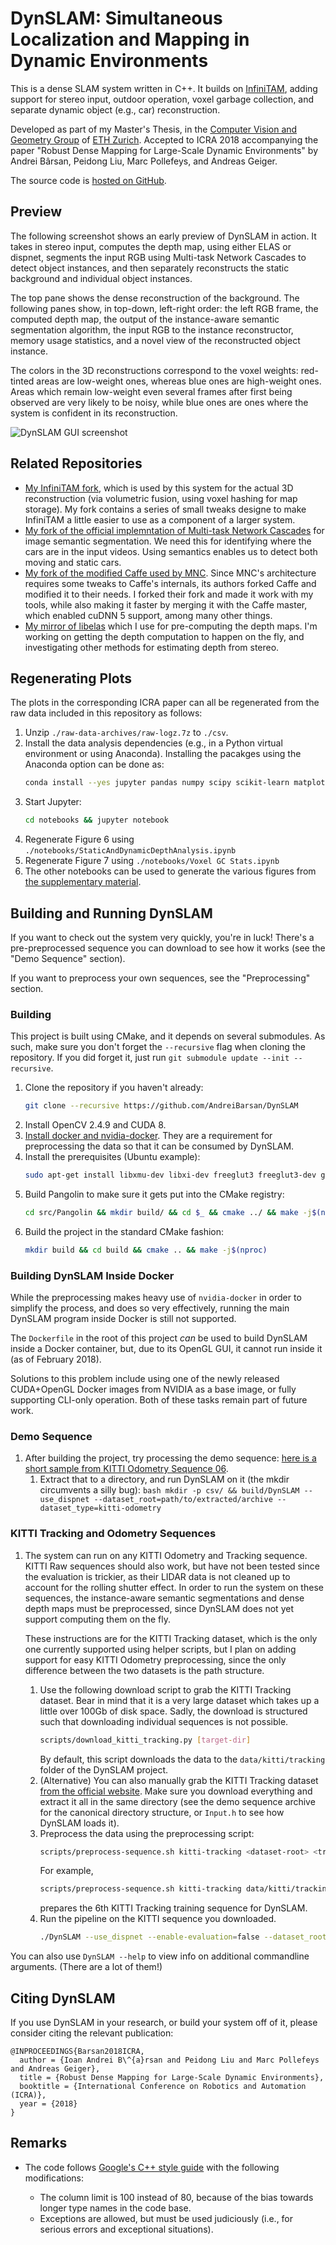 # DynSLAM: Simultaneous Localization and Mapping in Dynamic Environments

This is a dense SLAM system written in C++. It builds on [InfiniTAM](https://github.com/victorprad/InfiniTAM), adding support
for stereo input, outdoor operation, voxel garbage collection,
and separate dynamic object (e.g., car) reconstruction.

Developed as part of my Master's Thesis, in the [Computer
Vision and Geometry Group](https://cvg.ethz.ch) of [ETH
Zurich](https://ethz.ch). Accepted to ICRA 2018 accompanying
the paper "Robust Dense Mapping for Large-Scale Dynamic 
Environments" by Andrei Bârsan, Peidong Liu, Marc Pollefeys, and Andreas Geiger.

The source code is [hosted on GitHub](https://github.com/AndreiBarsan/DynSLAM).

## Preview

The following screenshot shows an early preview of DynSLAM in action. It
takes in stereo input, computes the depth map, using either ELAS or
dispnet, segments the input RGB using Multi-task Network Cascades to
detect object instances, and then separately reconstructs the static
background and individual object instances.

The top pane shows the dense reconstruction of the background. The
following panes show, in top-down, left-right order: the left RGB frame,
the computed depth map, the output of the instance-aware semantic
segmentation algorithm, the input RGB to the instance reconstructor,
memory usage statistics, and a novel view of the reconstructed object
instance.

The colors in the 3D reconstructions correspond to the voxel weights:
red-tinted areas are low-weight ones, whereas blue ones are high-weight
ones. Areas which remain low-weight even several frames after first
being observed are very likely to be noisy, while blue ones are ones
where the system is confident in its reconstruction.

![DynSLAM GUI screenshot](data/screenshots/dynslam-preview.png)

## Related Repositories

 * [My InfiniTAM fork](https://github.com/AndreiBarsan/InfiniTAM), which
   is used by this system for the actual 3D reconstruction (via
   volumetric fusion, using voxel hashing for map storage). My fork
   contains a series of small tweaks designe to make InfiniTAM a little
   easier to use as a component of a larger system.
 * [My fork of the official implemntation of Multi-task Network Cascades](https://github.com/AndreiBarsan/MNC)
    for image semantic segmentation. We need this for identifying where
    the cars are in the input videos. Using semantics enables us to
    detect both moving and static cars.
 * [My fork of the modified Caffe used by MNC](https://github.com/AndreiBarsan/caffe-mnc). Since MNC's architecture requires
 some tweaks to Caffe's internals, its authors forked Caffe and modified
 it to their needs. I forked their fork and made it work with my tools,
 while also making it faster by merging it with the Caffe master, which
 enabled cuDNN 5 support, among many other things.
  * [My mirror of libelas](https://github.com/AndreiBarsan/libelas-tooling)
  which I use for pre-computing the depth maps. I'm working on getting
  the depth computation to happen on the fly, and investigating other
  methods for estimating depth from stereo.

## Regenerating Plots

The plots in the corresponding ICRA paper can all be regenerated from the raw
data included in this repository as follows:

  1. Unzip `./raw-data-archives/raw-logz.7z` to `./csv`.
  1. Install the data analysis dependencies (e.g., in a Python virtual
     environment or using Anaconda). Installing the pacakges using the Anaconda
     option can be done as:
     ```bash
     conda install --yes jupyter pandas numpy scipy scikit-learn matplotlib seaborn
     ```
  1. Start Jupyter:
     ```bash
     cd notebooks && jupyter notebook
     ```
  1. Regenerate Figure 6 using `./notebooks/StaticAndDynamicDepthAnalysis.ipynb`
  1. Regenerate Figure 7 using `./notebooks/Voxel GC Stats.ipynb`
  1. The other notebooks can be used to generate the various figures from [the
     supplementary material](http://andreibarsan.github.io/dynslam).


## Building and Running DynSLAM

If you want to check out the system very quickly, you're in luck!
There's a pre-preprocessed sequence you can download to see how it works (see 
the "Demo Sequence" section).

If you want to preprocess your own sequences, see the "Preprocessing" section.

### Building 

This project is built using CMake, and it depends on several submodules. 
As such, make sure you don't forget the `--recursive` flag when cloning the 
repository. If you did
forget it, just run `git submodule update --init --recursive`.

 1. Clone the repository if you haven't already:
    ```bash
    git clone --recursive https://github.com/AndreiBarsan/DynSLAM
    ```
 1. Install OpenCV 2.4.9 and CUDA 8.
 1. [Install docker and nvidia-docker](https://github.com/NVIDIA/nvidia-docker).
    They are a requirement for preprocessing the data so that it can be consumed
    by DynSLAM.
 1. Install the prerequisites (Ubuntu example):
    ```bash
    sudo apt-get install libxmu-dev libxi-dev freeglut3 freeglut3-dev glew-utils libglew-dev libglew-dbg libpthread-stubs0-dev binutils-dev libgflags-dev libpng++-dev libeigen3-dev
    ```
 1. Build Pangolin to make sure it gets put into the CMake registry:
    ```bash
    cd src/Pangolin && mkdir build/ && cd $_ && cmake ../ && make -j$(nproc)
    ```
 1. Build the project in the standard CMake fashion:
    ```bash
    mkdir build && cd build && cmake .. && make -j$(nproc)
    ```
    
### Building DynSLAM Inside Docker

While the preprocessing makes heavy use of `nvidia-docker` in order to simplify
the process, and does so very effectively, running the main DynSLAM program 
inside Docker is still not supported.

The `Dockerfile` in the root of this project *can* be used to build DynSLAM 
inside a Docker container, but, due to its OpenGL GUI, it cannot run inside it
(as of February 2018).

Solutions to this problem include using one of the newly released CUDA+OpenGL 
Docker images from NVIDIA as a base image, or fully supporting CLI-only 
operation. Both of these tasks remain part of future work.


### Demo Sequence
 1. After building the project, try processing the demo sequence: 
    [here is a short sample from KITTI Odometry Sequence 06](http://www.cs.toronto.edu/~iab/dynslam/mini-kitti-odometry-seq-06-for-dynslam.7z).
      1. Extract that to a directory, and run DynSLAM on it (the mkdir circumvents a silly bug):
        ```bash
        mkdir -p csv/ && build/DynSLAM --use_dispnet --dataset_root=path/to/extracted/archive --dataset_type=kitti-odometry
        ```

### KITTI Tracking and Odometry Sequences
 1. The system can run on any KITTI Odometry and Tracking sequence. 
    KITTI Raw sequences should also work, but have not been 
    tested since the evaluation is trickier, as their LIDAR data is not cleaned
    up to account for the rolling shutter effect. In order to run the system on
    these sequences, the instance-aware semantic segmentations and dense depth
    maps must be preprocessed, since DynSLAM does not yet support computing them
    on the fly. 
    
    These instructions are for the KITTI Tracking dataset, which is
    the only one currently supported using helper scripts, but I plan on adding
    support for easy KITTI Odometry preprocessing, since the only difference
    between the two datasets is the path structure.
    1. Use the following download script to grab the KITTI Tracking dataset. Bear in mind
       that it is a very large dataset which takes up a little over 100Gb of
       disk space. Sadly, the download is structured such that downloading 
       individual sequences is not possible.
       ```bash
       scripts/download_kitti_tracking.py [target-dir]
       ```
       By default, this script downloads the data to the `data/kitti/tracking`
       folder of the DynSLAM project.
    1. (Alternative) You can also manually grab the KITTI Tracking dataset 
    [from the official website](www.cvlibs.net/datasets/kitti/eval_odometry.php).
    Make sure you download everything and extract it all in the same directory 
    (see the demo sequence archive for the canonical directory structure, or 
    `Input.h` to see how DynSLAM loads it).
    1. Preprocess the data using the preprocessing script:
        ```bash
        scripts/preprocess-sequence.sh kitti-tracking <dataset-root> <training/testing> <number>
        ```
        For example,
        ```bash
        scripts/preprocess-sequence.sh kitti-tracking data/kitti/tracking training 6
        ```
        prepares the 6th KITTI Tracking training sequence for DynSLAM.
    1. Run the pipeline on the KITTI sequence you downloaded.
       ```bash
       ./DynSLAM --use_dispnet --enable-evaluation=false --dataset_root=<dataset-root> --dataset_type=kitti-tracking --kitti_tracking_sequence_id=<number>
       ```
 
 You can also use `DynSLAM --help` to view info on additional commandline arguments. (There are a lot of them!)


## Citing DynSLAM

If you use DynSLAM in your research, or build your system off of it, please
consider citing the relevant publication:

```
@INPROCEEDINGS{Barsan2018ICRA,
  author = {Ioan Andrei B\^{a}rsan and Peidong Liu and Marc Pollefeys and Andreas Geiger},
  title = {Robust Dense Mapping for Large-Scale Dynamic Environments},
  booktitle = {International Conference on Robotics and Automation (ICRA)},
  year = {2018}
}
```

## Remarks

  * The code follows
    [Google's C++ style guide](https://google.github.io/styleguide/cppguide.html)
    with the following modifications:

    * The column limit is 100 instead of 80, because of the bias towards
      longer type names in the code base.
    * Exceptions are allowed, but must be used judiciously (i.e., for
      serious errors and exceptional situations).
